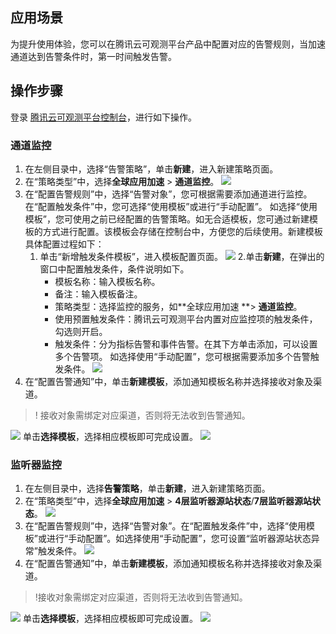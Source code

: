 
## 应用场景
为提升使用体验，您可以在腾讯云可观测平台产品中配置对应的告警规则，当加速通道达到告警条件时，第一时间触发告警。

## 操作步骤

登录 [腾讯云可观测平台控制台](https://console.cloud.tencent.com/monitor/overview)，进行如下操作。

### 通道监控

1. 在左侧目录中，选择“告警策略”，单击**新建**，进入新建策略页面。
2. 在“策略类型”中，选择**全球应用加速** > **通道监控**。
![](https://main.qcloudimg.com/raw/136884ab152292b9c50419d67da81e1c.png)
3. 在“配置告警规则”中，选择“告警对象”，您可根据需要添加通道进行监控。
   在“配置触发条件”中，您可选择“使用模板”或进行“手动配置”。
   如选择“使用模板”，您可使用之前已经配置的告警策略。如无合适模板，您可通过新建模板的方式进行配置。该模板会存储在控制台中，方便您的后续使用。新建模板具体配置过程如下：
	1. 单击“新增触发条件模板”，进入模板配置页面。
![](https://main.qcloudimg.com/raw/c8878869a5bb90d32390efdc442a77a4.png)
	2.单击**新建**，在弹出的窗口中配置触发条件，条件说明如下。
		- 模板名称：输入模板名称。
		-	备注：输入模板备注。
		-	策略类型：选择监控的服务，如**全球应用加速 **> **通道监控**。
		-	使用预置触发条件：腾讯云可观测平台内置对应监控项的触发条件，勾选则开启。
		-	触发条件：分为指标告警和事件告警。在其下方单击添加，可以设置多个告警项。
	如选择使用“手动配置”，您可根据需要添加多个告警触发条件。
![](https://main.qcloudimg.com/raw/cc82f5683ed8734bf8e88a4a4f7bc9cc.png)
4. 在“配置告警通知”中，单击**新建模板**，添加通知模板名称并选择接收对象及渠道。
>! 接收对象需绑定对应渠道，否则将无法收到告警通知。
>
![](https://main.qcloudimg.com/raw/b52e7e8e5752b0f8f96cb8bcc7e62ca3.png)
单击**选择模板**，选择相应模板即可完成设置。
![](https://main.qcloudimg.com/raw/ed42039a21a0feeba62db95292267ed2.png)

### 监听器监控

1. 在左侧目录中，选择**告警策略**，单击**新建**，进入新建策略页面。
2. 在“策略类型”中，选择**全球应用加速** > **4层监听器源站状态**/**7层监听器源站状态**。
![](https://main.qcloudimg.com/raw/379600b381482eabcb3f186809303fbf.png)
3. 在“配置告警规则”中，选择“告警对象”。在“配置触发条件”中，选择“使用模板”或进行“手动配置”。如选择使用“手动配置”，您可设置“监听器源站状态异常”触发条件。
![](https://main.qcloudimg.com/raw/384c56254242028b7b80daf91f9687b2.png)
4. 在“配置告警通知”中，单击**新建模板**，添加通知模板名称并选择接收对象及渠道。
>!接收对象需绑定对应渠道，否则将无法收到告警通知。
>
![](https://main.qcloudimg.com/raw/73319e34c48f3863bb9ce906400cf0db.png)
单击**选择模板**，选择相应模板即可完成设置。
![](https://main.qcloudimg.com/raw/3127f8df638485a89ab4a864f85e30b4.png)
